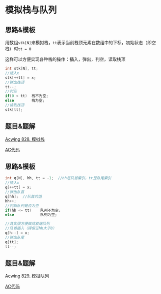 # 模拟栈与队列

## 思路&模板

用数组`stk[N]`来模拟栈，`tt`表示当前栈顶元素在数组中的下标，初始状态（即空栈）时`tt = 0`

这样可以方便实现各种栈的操作：插入，弹出，判空，读取栈顶

```cpp
int stk[N], tt;
//插入x
stk[++tt] = x;
//弹出栈顶
tt--;
//判空
if(0 < tt)	栈不为空;
else		栈为空;
//读取栈顶
stk[tt];
```

## 题目&题解

[Acwing 828. 模拟栈](https://www.acwing.com/problem/content/830/)

[AC代码](https://github.com/RainGiving/AC/blob/master/Acwing_Basic/code/Acwing828_%E6%A8%A1%E6%8B%9F%E6%A0%88.cpp)

## 思路&模板

```cpp
int q[N], hh, tt = -1;	//hh是队首索引，tt是队尾索引
//插入x
q[++tt] = x;
//弹出队首
q[hh];	//队首的值
hh++;
//判断队列是否为空
if(hh <= tt)	队列不为空;
else			队列为空;

//其实很方便做成双端队列
//队首插入（得保证hh大于0）
q[h--] = x;
//弹出队尾
q[tt];
tt--;
```

## 题目&题解

[Acwing 829. 模拟队列](https://www.acwing.com/problem/content/831/)

[AC代码](https://github.com/RainGiving/AC/blob/master/Acwing_Basic/code/Acwing829_%E6%A8%A1%E6%8B%9F%E9%98%9F%E5%88%97.cpp)


